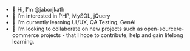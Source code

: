 - 👋 Hi, I’m @jaborjkath
- 👀 I’m interested in PHP, MySQL, jQuery
- 🌱 I’m currently learning UI/UX, QA Testing, GenAI
- 💞️ I’m looking to collaborate on new projects such as open-source/e-commerce projects - that I hope to contribute, help and gain lifelong learning.

<!---
jaborjkath/jaborjkath is a ✨ special ✨ repository because its `README.md` (this file) appears on your GitHub profile.
You can click the Preview link to take a look at your changes.
--->
